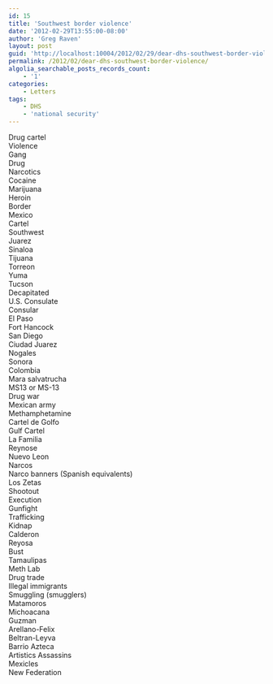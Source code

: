 ```yaml
---
id: 15
title: 'Southwest border violence'
date: '2012-02-29T13:55:00-08:00'
author: 'Greg Raven'
layout: post
guid: 'http://localhost:10004/2012/02/29/dear-dhs-southwest-border-violence/'
permalink: /2012/02/dear-dhs-southwest-border-violence/
algolia_searchable_posts_records_count:
    - '1'
categories:
    - Letters
tags:
    - DHS
    - 'national security'
---
```


Drug cartel  
Violence  
Gang  
Drug  
Narcotics  
Cocaine  
Marijuana  
Heroin  
Border  
Mexico  
Cartel  
Southwest  
Juarez  
Sinaloa  
Tijuana  
Torreon  
Yuma  
Tucson  
Decapitated  
U.S. Consulate  
Consular  
El Paso  
Fort Hancock  
San Diego  
Ciudad Juarez  
Nogales  
Sonora  
Colombia  
Mara salvatrucha  
MS13 or MS-13  
Drug war  
Mexican army  
Methamphetamine  
Cartel de Golfo  
Gulf Cartel  
La Familia  
Reynose  
Nuevo Leon  
Narcos  
Narco banners (Spanish equivalents)  
Los Zetas  
Shootout  
Execution  
Gunfight  
Trafficking  
Kidnap  
Calderon  
Reyosa  
Bust  
Tamaulipas  
Meth Lab  
Drug trade  
Illegal immigrants  
Smuggling (smugglers)  
Matamoros  
Michoacana  
Guzman  
Arellano-Felix  
Beltran-Leyva  
Barrio Azteca  
Artistics Assassins  
Mexicles  
New Federation